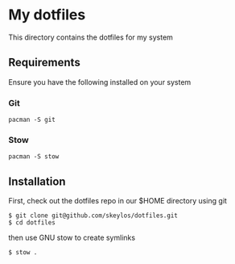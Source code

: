 # My dotfiles

This directory contains the dotfiles for my system

## Requirements

Ensure you have the following installed on your system

### Git

```
pacman -S git
```

### Stow

```
pacman -S stow
```

## Installation

First, check out the dotfiles repo in our $HOME directory using git
```
$ git clone git@github.com/skeylos/dotfiles.git
$ cd dotfiles
```

then use GNU stow to create symlinks

```
$ stow .
```
